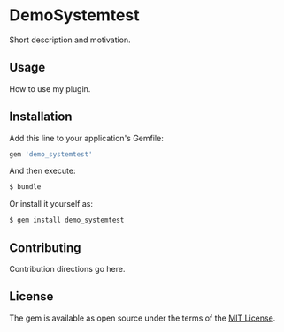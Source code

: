 # DemoSystemtest
Short description and motivation.

## Usage
How to use my plugin.

## Installation
Add this line to your application's Gemfile:

```ruby
gem 'demo_systemtest'
```

And then execute:
```bash
$ bundle
```

Or install it yourself as:
```bash
$ gem install demo_systemtest
```

## Contributing
Contribution directions go here.

## License
The gem is available as open source under the terms of the [MIT License](https://opensource.org/licenses/MIT).
